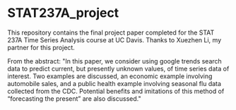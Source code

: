 # STAT237A_project

This repository contains the final project paper completed for the STAT 237A Time Series Analysis course at UC Davis. Thanks to Xuezhen Li, my partner for this project.

From the abstract: "In this paper, we consider using google trends search data to predict current, but presently unknown values, of time series data of interest. Two examples are discussed, an economic example involving automobile sales, and a public health example involving seasonal flu data collected from the CDC. Potential benefits and  imitations of this method of “forecasting the present” are also discussed."
